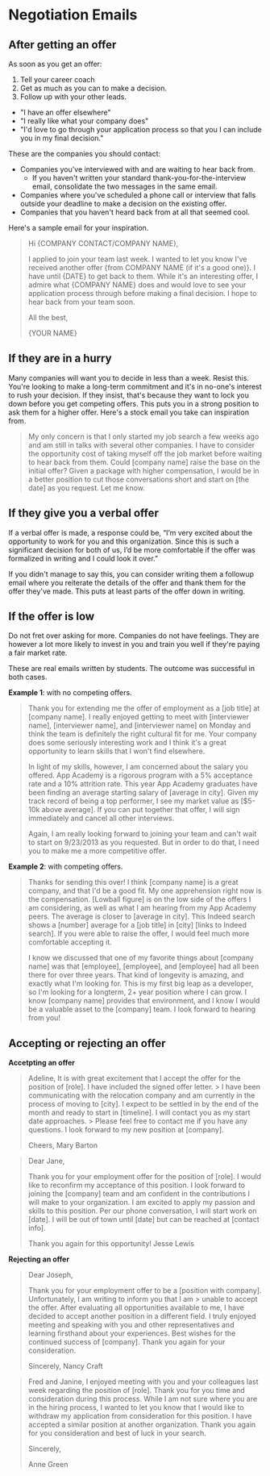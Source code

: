 # Negotiation Emails

## After getting an offer

As soon as you get an offer:

1. Tell your career coach
2. Get as much as you can to make a decision.
3. Follow up with your other leads.
  * "I have an offer elsewhere"
  * "I really like what your company does"
  * "I'd love to go through your application process so that you I can include you in my final decision."

These are the companies you should contact:

* Companies you've interviewed with and are waiting to hear back from.
  * If you haven't written your standard thank-you-for-the-interview
  email, consolidate the two messages in the same email.
* Companies where you've scheduled a phone call or interview that falls
outside your deadline to make a decision on the existing offer.
* Companies that you haven't heard back from at all that seemed cool.

Here's a sample email for your inspiration.

> Hi {COMPANY CONTACT/COMPANY NAME},
>
> I applied to join your team last week. I wanted to let you know I've
> received another offer {from COMPANY NAME (if it's a good one)}. I
> have until {DATE} to get back to them. While it's an interesting offer,
> I admire what {COMPANY NAME} does and would love to see your application
> process through before making a final decision. I hope to hear back from
> your team soon.
>
> All the best,
>
> {YOUR NAME}

## If they are in a hurry

Many companies will want you to decide in less than a week. Resist this.
You're looking to make a long-term commitment and it's in no-one's
interest to rush your decision. If they insist, that's because they
want to lock you down before you get competing offers. This puts you in
a strong position to ask them for a higher offer. Here's a stock email
you take can inspiration from.

> My only concern is that I only started my job search a few weeks ago
> and am still in talks with several other companies. I have to consider
> the opportunity cost of taking myself off the job market before
> waiting to hear back from them. Could [company name] raise the base on
> the initial offer? Given a package with higher compensation, I would
> be in a better position to cut those conversations short and start on
> [the date] as you request. Let me know.

## If they give you a verbal offer 

 If a verbal offer is made, a response could be, “I’m very excited about the opportunity to work for you and this organization. Since this is such a significant decision for both of us, I’d be more comfortable if the offer was formalized in writing and I could look it over.”  
 
 If you didn't manage to say this, you can consider writing them a followup email where you reiterate the details of the offer and thank them for the offer they've made.  This puts at least parts of the offer down in writing.   


## If the offer is low

Do not fret over asking for more. Companies do not have feelings. They
are however a lot more likely to invest in you and train you well if
they're paying a fair market rate.

These are real emails written by students. The outcome was successful in
both cases.

**Example 1**: with no competing offers.

> Thank you for extending me the offer of employment as a [job title] at
> [company name]. I really enjoyed getting to meet with [interviewer
> name], [interviewer name], and [interviewer name] on Monday and think
> the team is definitely the right cultural fit for me. Your company
> does some seriously interesting work and I think it's a great
> opportunity to learn skills that I won't find elsewhere.
>
> In light of my skills, however, I am concerned about the salary you
> offered. App Academy is a rigorous program with a 5% acceptance rate
> and a 10% attrition rate. This year App Academy graduates have been
> finding an average starting salary of [average in city]. Given my
> track record of being a top performer, I see my market value as
> [$5-10k above average]. If you can put together that offer, I will
> sign immediately and cancel all other interviews.
>
> Again, I am really looking forward to joining your team and can't wait
> to start on 9/23/2013 as you requested. But in order to do that, I
> need you to make me a more competitive offer.

**Example 2**: with competing offers.

> Thanks for sending this over! I think [company name] is a great
> company, and that I'd be a good fit. My one apprehension right now is
> the compensation. [Lowball figure] is on the low side of the offers I
> am considering, as well as what I am hearing from my App Academy
> peers. The average is closer to [average in city]. This Indeed search
> shows a [number] average for a [job title] in [city] [links to
> Indeed search]. If you were able to raise the offer, I would feel much
> more comfortable accepting it.
>
> I know we discussed that one of my favorite things about [company
> name] was that [employee], [employee], and [employee] had all been
> there for over three years. That kind of longevity is amazing, and
> exactly what I'm looking for. This is my first big leap as a
> developer, so I'm looking for a longterm, 2+ year position where I can
> grow. I know [company name] provides that environment, and I know I
> would be a valuable asset to the [company] team. I look forward to
> hearing from you!

## Accepting or rejecting an offer

**Accetpting an offer**

> Adeline, 
> It is with great excitement that I accept the offer for the position of [role]. I have included the signed offer letter. > I have been communicating with the relocation company and am currently in the process of moving to [city]. I expect to
> be settled in by the end of the month and ready to start in [timeline]. I will contact you as my start date approaches. > Please feel free to contact me if you have any questions. I look forward to my new position at [company]. 
>
> Cheers,
> Mary Barton


> Dear Jane, 
>
> Thank you for your employment offer for the position of [role]. I would like to reconfirm my acceptance of this
> position. I look forward to joining the [company] team and am confident in the contributions I will make to your
> organization. I am excited to apply my passion and skills to this position. Per our phone conversation, I will start 
> work on [date]. I will be out of town until [date] but can be reached at [contact info]. 
>
> Thank you again for this opportunity!
> Jesse Lewis


**Rejecting an offer**

> Dear Joseph, 
> 
> Thank you for your employment offer to be a [position with company]. Unfortunately, I am writing to inform you that I am > unable to accept the offer. After evaluating all opportunities available to me, I have decided to accept another 
> position in a different field. I truly enjoyed meeting and speaking with you and other representatives and learning
> firsthand about your experiences. Best wishes for the continued success of [company]. Thank you again for your
> consideration. 
> 
> Sincerely, 
> Nancy Craft
> 


> Fred and Janine, 
> I enjoyed meeting with you and your colleagues last week regarding the position of [role]. Thank you for you time and
> consideration during this process. While I am not sure where you are in the hiring process, I wanted to let you know
> that I would like to withdraw my application from consideration for this position. I have accepted a similar position at
> another organization. Thank you again for you consideration and best of luck in your search. 
>
> Sincerely, 
> 
> Anne Green
